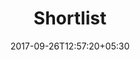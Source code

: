 ---
title: "Shortlist"
date: 2017-09-26T12:57:20+05:30
draft: false
url : '/account/shortlist-flight-return'
layout: shortlist-flight

flightReturn: true

flight : flight-header

link: true

flightContent : gray-bg

nocustomheader : true

---